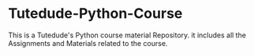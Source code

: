 # Tutedude-Python-Course
This is a Tutedude's Python course material Repository. it includes all the Assignments and Materials related to the course.
